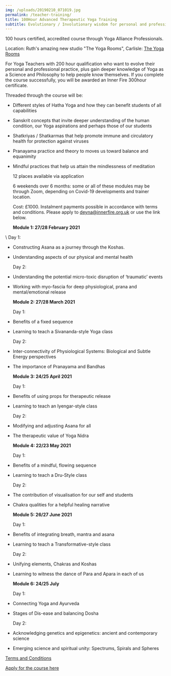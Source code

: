 ```yaml
---
img: /uploads/20190210_071019.jpg
permalink: /teacher-training/
title: 100Hour Advanced Therapeutic Yoga Training
subtitle: Evolutionary / Involutionary wisdom for personal and professional development
---
```

100 hours certified, accredited course through Yoga Alliance Professionals. 

Location: Ruth's amazing new studio "The Yoga Rooms", Carlisle: [The Yoga Rooms](https://www.theyogaroomscarlisle.co.uk/)

For Yoga Teachers with 200 hour qualification who want to evolve their personal and professional practice, plus gain deeper knowledge of Yoga as a Science and Philosophy to help people know themselves. If you complete the course successfully, you will be awarded an Inner Fire 300hour certificate.

Threaded through the course will be:

* Different styles of Hatha Yoga and how they can benefit students of all capabilities 
* Sanskrit concepts that invite deeper understanding of the human condition, our Yoga aspirations and perhaps those of our students 
* Shatkriyas / Shatkarmas that help promote immune and circulatory health for protection against viruses
* Pranayama practice and theory to moves us toward balance and equanimity
* Mindful practices that help us attain the mindlessness of meditation

   12 places available via application

   6 weekends over 6 months: some or all of these modules may be through Zoom, depending on Covid-19 developments and trainer location.

   Cost: £1000. Instalment payments possible in accordance with terms and conditions. Please apply to deyna@innerfire.org.uk or use the link below.

  **Module 1: 27/28 February 2021**

\    Day 1: 

* Constructing Asana as a journey through the Koshas. 
* Understanding aspects of our physical and mental health

  Day 2: 
* Understanding the potential micro-toxic disruption of ‘traumatic’ events
* Working with myo-fascia for deep physiological, prana and mental/emotional release

  **Module 2: 27/28 March 2021**

  Day 1:
* Benefits of a fixed sequence 
* Learning to teach a Sivananda-style Yoga class

  Day 2:
* Inter-connectivity of Physiological Systems: Biological and Subtle Energy perspectives
* The importance of Pranayama and Bandhas

  **Module 3: 24/25 April 2021**

  Day 1: 
* Benefits of using props for therapeutic release
* Learning to teach an Iyengar-style class

  Day 2: 
* Modifying and adjusting Asana for all
* The therapeutic value of Yoga Nidra 

  **Module 4: 22/23 May 2021**

  Day 1: 
* Benefits of a mindful, flowing sequence
* Learning to teach a Dru-Style class

  Day 2:
* The contribution of visualisation for our self and students
* Chakra qualities for a helpful healing narrative

  **Module 5: 26/27 June 2021**

  Day 1:
* Benefits of integrating breath, mantra and asana
* Learning to teach a Transformative-style class

  Day 2:
* Unifying elements, Chakras and Koshas
* Learning to witness the dance of Para and Apara in each of us

  **Module 6: 24/25 July**

  Day 1:
* Connecting Yoga and Ayurveda
* Stages of Dis-ease and balancing Dosha

  Day 2:
* Acknowledging genetics and epigenetics: ancient and contemporary science
* Emerging science and spiritual unity: Spectrums, Spirals and Spheres

[Terms and Conditions](https://www.dropbox.com/s/xvbdumyojhcmytw/Terms%20and%20Conditions%202020.pdf?dl=0)

[Apply for the course here](https://www.dropbox.com/s/o6vwtsbl9heelf2/Inner%20Fire%20TTC%20application%20form.pdf?dl=0)